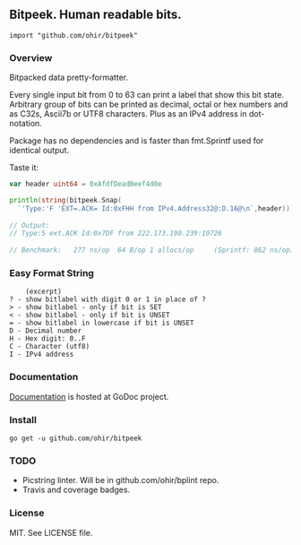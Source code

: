 ## Bitpeek. Human readable bits.

`import "github.com/ohir/bitpeek"`

### Overview

Bitpacked data pretty-formatter.

Every single input bit from 0 to 63 can print a label that show this bit state.
Arbitrary group of bits can be printed as decimal, octal or hex numbers and as
C32s, Ascii7b or UTF8 characters. Plus as an IPv4 address in dot-notation.

Package has no dependencies and is faster than fmt.Sprintf used for identical output.


Taste it:

``` go
var header uint64 = 0xAfdfDeadBeef4d0e

println(string(bitpeek.Snap(
  `'Type:'F 'EXT=.ACK= Id:0xFHH from IPv4.Address32@:D.16@\n`,header)))
	
// Output:
// Type:5 ext.ACK Id:0x7DF from 222.173.190.239:19726
	
// Benchmark:   277 ns/op  64 B/op 1 allocs/op     (Sprintf: 862 ns/op)
```

### Easy Format String

	    (excerpt)	
	? - show bitlabel with digit 0 or 1 in place of ?
	> - show bitlabel - only if bit is SET
	< - show bitlabel - only if bit is UNSET
	= - show bitlabel in lowercase if bit is UNSET  
	D - Decimal number
	H - Hex digit: 0..F
	C - Character (utf8)
	I - IPv4 address


### Documentation

[Documentation](http://godoc.org/github.com/ohir/bitpeek) is hosted at GoDoc project.


### Install

`go get -u github.com/ohir/bitpeek`


### TODO

* Picstring linter. Will be in github.com/ohir/bplint repo.
* Travis and coverage badges. 


### License

MIT. See LICENSE file.


